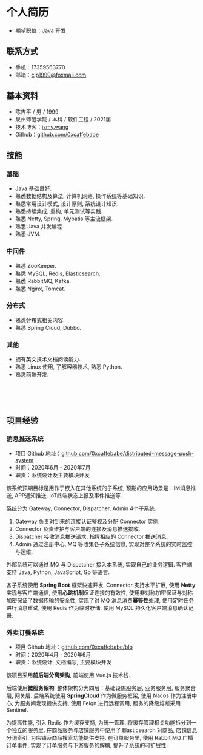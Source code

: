 # 个人简历

- 期望职位：Java 开发

## **联系方式**

- 手机：17359563770
- 邮箱：cjp1999@foxmail.com

## **基本资料**

- 陈吉平 / 男 / 1999
- 泉州师范学院 / 本科 / 软件工程 / 2021届
- 技术博客：[ismy.wang](http://ismy.wang)
- Github：[github.com/0xcaffebabe](https://github.com/0xcaffebabe)

## **技能**

### 基础

- Java 基础良好.
- 熟悉数据结构及算法, 计算机网络, 操作系统等基础知识.
- 熟悉常用设计模式, 设计原则, 系统设计知识.
- 熟悉持续集成, 重构, 单元测试等实践.
- 熟悉 Netty, Spring, Mybatis 等主流框架.
- 熟悉 Java 并发编程.
- 熟悉 JVM.

### 中间件

- 熟悉 ZooKeeper.
- 熟悉 MySQL, Redis, Elasticsearch.
- 熟悉 RabbitMQ, Kafka.
- 熟悉 Nginx, Tomcat.

### 分布式

- 熟悉分布式相关内容.
- 熟悉 Spring Cloud, Dubbo.

### 其他

- 拥有英文技术文档阅读能力.
- 熟悉 Linux 使用, 了解容器技术, 熟悉 Python.
- 熟悉前端开发.

</br>
</br>
</br>

## **项目经验**

### **消息推送系统**

- 项目 Github 地址：[github.com/0xcaffebabe/distributed-message-push-system](https://github.com/0xcaffebabe/distributed-message-push-system)
- 时间：2020年6月 - 2020年7月
- 职责：系统设计及主要模块开发

该系统预期目标是用作于嵌入在其他系统的子系统, 预期的应用场景是：IM消息推送, APP通知推送, IoT终端状态上报及事件推送等.

系统分为 Gateway, Connector, Dispatcher, Admin 4个子系统.

1. Gateway 负责对到来的连接认证鉴权及分配 Connector 实例.
2. Connector 负责维护与客户端的连接及消息推送接收.
3. Dispatcher 接收消息推送请求, 指挥相应的 Connector 推送消息.
4. Admin 通过注册中心, MQ 等收集各子系统信息, 实现对整个系统的实时监控与运维.

外部系统可以通过 MQ 与 Dispatcher 接入本系统, 实现自己的业务逻辑. 客户端支持 Java, Python, JavaScript, Go 等语言.

各子系统使用 **Spring Boot** 框架快速开发.
Connector 支持水平扩展, 使用 **Netty** 实现与客户端通信, 使用**心跳机制**保证连接的有效性, 使用非对称加密保证与对称加密保证了数据传输的安全性, 实现了对 MQ 消息消费**幂等性**处理, 使用定时任务进行消息重试, 使用 Redis 作为临时存储, 使用 MySQL 持久化客户端消息确认记录.

### **外卖订餐系统**

- 项目 Github 地址：[github.com/0xcaffebabe/blb](https://github.com/0xcaffebabe/blb)
- 时间：2020年4月 - 2020年6月
- 职责：系统设计, 文档编写, 主要模块开发

该项目采用**前后端分离架构**, 前端使用 Vue.js 技术栈.

后端使用**微服务架构**, 整体架构分为四层：基础设施服务层, 业务服务层, 服务聚合层, 网关层.
后端系统使用 **SpringCloud** 作为微服务框架, 使用 Nacos 作为注册中心, 为服务间发现提供支持, 使用 Feign 进行远程调用, 服务的降级熔断采用 Sentinel.

为提高性能, 引入 Redis 作为缓存支持, 为统一管理, 将缓存管理相关功能拆分到一个独立的服务里.
在商品服务与店铺服务中使用了 Elasticsearch 对商品, 店铺信息分词索引, 为店铺及商品搜索功能提供支持.
在订单服务里, 使用 Rabbit MQ 广播订单事件, 实现了订单服务与下游服务的解耦, 提升了系统的可扩展性.

